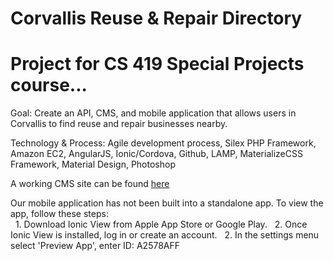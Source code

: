 # Corvallis Reuse & Repair Directory
# Project for CS 419 Special Projects course...

Goal: Create an API, CMS, and mobile application that allows users in Corvallis to find
       reuse and repair businesses nearby.

Technology & Process: Agile development process, Silex PHP Framework, Amazon EC2, AngularJS,
                        Ionic/Cordova, Github, LAMP, MaterializeCSS Framework, Material Design,
			Photoshop 

A working CMS site can be found [here](http://ec2-52-25-255-57.us-west-2.compute.amazonaws.com/Reuse-and-Repair/web/adminUI.html)

Our mobile application has not been built into a standalone app. To view the app, follow these steps:
	<br>
	&nbsp; 1. Download Ionic View from Apple App Store or Google Play.
	&nbsp; 2. Once Ionic View is installed, log in or create an account.
	&nbsp; 2. In the settings menu select 'Preview App', enter ID: A2578AFF
